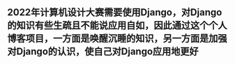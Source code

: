 ## 2022年计算机设计大赛需要使用Django，对Django的知识有些生疏且不能说应用自如，因此通过这个个人博客项目，一方面是唤醒沉睡的知识，另一方面是加强对Django的认识，使自己对Django应用地更好
